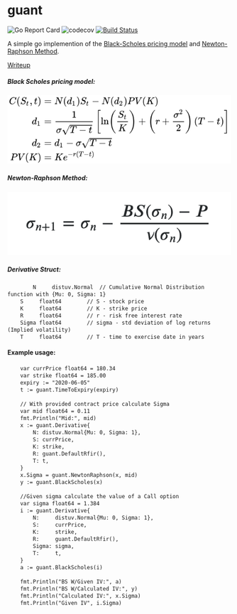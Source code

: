 # guant 
![Go Report Card](https://goreportcard.com/badge/github.com/AnthonyLaiuppa/guant)  ![codecov](https://codecov.io/gh/AnthonyLaiuppa/guant/branch/master/graph/badge.svg) [![Build Status](https://travis-ci.org/AnthonyLaiuppa/guant.svg?branch=master)](https://travis-ci.org/AnthonyLaiuppa/guant) 

A simple go implemention of the [Black-Scholes pricing model](https://en.wikipedia.org/wiki/Black%E2%80%93Scholes_model) and [Newton-Raphson Method](https://www.risklatte.xyz/Articles/QuantitativeFinance/QF135.php). 

[Writeup](https://anthonylaiuppa.com/posts/guant)

##### Black Scholes pricing model:
![Forumla provided by wikipedia](./pics/black-scholes.svg)

##### Newton-Raphson Method:
![Newtons Method](./pics/newton.png)

##### Derivative Struct:
```	
        N     distuv.Normal  // Cumulative Normal Distribution function with {Mu: 0, Sigma: 1} 
   	S     float64        // S - stock price
   	K     float64        // K - strike price
   	R     float64        // r - risk free interest rate
   	Sigma float64        // sigma - std deviation of log returns (Implied volatility)
   	T     float64        // T - time to exercise date in years
```

#### Example usage:

```
    var currPrice float64 = 180.34
    var strike float64 = 185.00
    expiry := "2020-06-05"    
    t := guant.TimeToExpiry(expiry)

    // With provided contract price calculate Sigma
    var mid float64 = 0.11
	fmt.Println("Mid:", mid)
	x := guant.Derivative{
		N: distuv.Normal{Mu: 0, Sigma: 1},
		S: currPrice,
		K: strike,
		R: guant.DefaultRfir(),
		T: t,
	}
	x.Sigma = guant.NewtonRaphson(x, mid)
	y := guant.BlackScholes(x)

    //Given sigma calculate the value of a Call option
    var sigma float64 = 1.384
	i := guant.Derivative{
		N:     distuv.Normal{Mu: 0, Sigma: 1},
		S:     currPrice,
		K:     strike,
		R:     guant.DefaultRfir(),
		Sigma: sigma,
		T:     t,
	}
    a := guant.BlackScholes(i)

	fmt.Println("BS W/Given IV:", a)
	fmt.Println("BS W/Calculated IV:", y)
	fmt.Println("Calculated IV:", x.Sigma)
	fmt.Println("Given IV", i.Sigma)

```